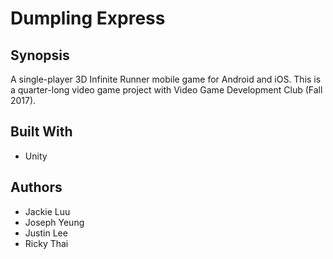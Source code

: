 # Dumpling Express

Synopsis
-
A single-player 3D Infinite Runner mobile game for Android and iOS. This is a quarter-long video game project with Video Game Development Club (Fall 2017).

Built With
-
- Unity

Authors
-
- Jackie Luu
- Joseph Yeung
- Justin Lee
- Ricky Thai

